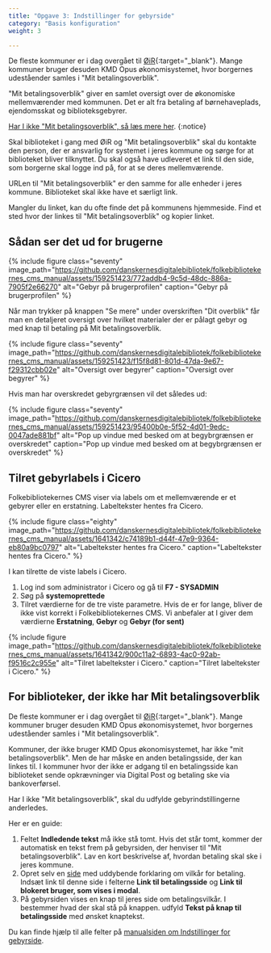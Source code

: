 ```yaml
---
title: "Opgave 3: Indstillinger for gebyrside"
category: "Basis konfiguration"
weight: 3

---
```

De fleste kommuner er i dag overgået til [ØiR](https://digitaliseringskataloget.dk/l%C3%B8sninger/oekonomi-i-rammearkitekturen){:target="_blank"}. Mange kommuner bruger desuden KMD Opus økonomisystemet, hvor borgernes udeståender samles i "Mit betalingsoverblik". 

"Mit betalingsoverblik" giver en samlet oversigt over de økonomiske mellemværender med kommunen. Det er alt fra betaling af børnehaveplads, ejendomsskat og biblioteksgebyrer.

[Har I ikke "Mit betalingsoverblik", så læs mere her](https://www.folkebibliotekernescms.dk/main/startopsaetning/indstillinger-for-gebyrside/#for-biblioteker-der-ikke-har-mit-betalingsoverblik).
{:notice}

Skal biblioteket i gang med ØiR og "Mit betalingsoverblik" skal du kontakte den person, der er ansvarlig for systemet i jeres kommune og sørge for at biblioteket bliver tilknyttet. 
Du skal også have udleveret et link til den side, som borgerne skal logge ind på, for at se deres mellemværende.

URLen til "Mit betalingsoverblik" er den samme for alle enheder i jeres kommune. Biblioteket skal ikke have et særligt link. 

Mangler du linket, kan du ofte finde det på kommunens hjemmeside. Find et sted hvor der linkes til "Mit betalingsoverblik" og kopier linket. 

## Sådan ser det ud for brugerne

{% include figure class="seventy" image_path="https://github.com/danskernesdigitalebibliotek/folkebibliotekernes_cms_manual/assets/159251423/772addb4-9c5d-48dc-886a-7905f2e66270" alt="Gebyr på brugerprofilen" caption="Gebyr på brugerprofilen" %}

Når man trykker på knappen "Se mere" under overskriften "Dit overblik" får man en detaljeret oversigt over hvilket materialer der er pålagt gebyr og med knap til betaling på Mit betalingsoverblik.

{% include figure class="seventy" image_path="https://github.com/danskernesdigitalebibliotek/folkebibliotekernes_cms_manual/assets/159251423/f15f8d81-801d-47da-9e67-f29312cbb02e" alt="Oversigt over begyrer" caption="Oversigt over begyrer" %}


Hvis man har overskredet gebyrgrænsen vil det således ud:

{% include figure class="seventy" image_path="https://github.com/danskernesdigitalebibliotek/folkebibliotekernes_cms_manual/assets/159251423/95400b0e-5f52-4d01-9edc-0047ade881bf" alt="Pop up vindue med besked om at begybrgrænsen er overskredet" caption="Pop up vindue med besked om at begybrgrænsen er overskredet" %}

## Tilret gebyrlabels i Cicero
Folkebibliotekernes CMS viser via labels om et mellemværende er et gebyrer eller en erstatning. Labeltekster hentes fra Cicero.

{% include figure class="eighty" image_path="https://github.com/danskernesdigitalebibliotek/folkebibliotekernes_cms_manual/assets/1641342/c74189b1-d44f-47e9-9364-eb80a9bc0797" alt="Labeltekster hentes fra Cicero." caption="Labeltekster hentes fra Cicero." %}

I kan tilrette de viste labels i Cicero.
1. Log ind som administrator i Cicero og gå til **F7 - SYSADMIN**
2. Søg på **systemoprettede**
3. Tilret værdierne for de tre viste parametre. Hvis de er for lange, bliver de ikke vist korrekt i Folkebibliotekernes CMS. Vi anbefaler at I giver dem værdierne **Erstatning**, **Gebyr** og **Gebyr (for sent)**

{% include figure image_path="https://github.com/danskernesdigitalebibliotek/folkebibliotekernes_cms_manual/assets/1641342/900c11a2-6893-4ac0-92ab-f9516c2c955e" alt="Tilret labeltekster i Cicero." caption="Tilret labeltekster i Cicero." %}


## For biblioteker, der ikke har Mit betalingsoverblik

De fleste kommuner er i dag overgået til [ØiR](https://digitaliseringskataloget.dk/l%C3%B8sninger/oekonomi-i-rammearkitekturen){:target="_blank"}. Mange kommuner bruger desuden KMD Opus økonomisystemet, hvor borgernes udeståender samles i "Mit betalingsoverblik". 

Kommuner, der ikke bruger KMD Opus økonomisystemet, har ikke "mit betalingsoverblik". Men de har måske en anden betalingsside, der kan linkes til. 
I kommuner hvor der ikke er adgang til en betalingsside kan biblioteket sende opkrævninger via Digital Post og betaling ske via bankoverførsel.

Har I ikke "Mit betalingsoverblik", skal du udfylde gebyrindstillingerne anderledes.

Her er en guide:
1. Feltet **Indledende tekst** må ikke stå tomt. Hvis det står tomt, kommer der automatisk en tekst frem på gebyrsiden, der henviser til "Mit betalingsoverblik". Lav en kort beskrivelse af, hvordan betaling skal ske i jeres kommune.
2. Opret selv en [side](https://danskernesdigitalebibliotek.github.io/folkebibliotekernes_cms_manual/main/indhold/side/) med uddybende forklaring om vilkår for betaling. Indsæt link til denne side i felterne **Link til betalingsside** og **Link til blokeret bruger, som vises i modal**.
3. På gebyrsiden vises en knap til jeres side om betalingsvilkår. I bestemmer hvad der skal stå på knappen. udfyld **Tekst på knap til betalingsside** med ønsket knaptekst.


Du kan finde hjælp til alle felter på [manualsiden om Indstillinger for gebyrside](https://danskernesdigitalebibliotek.github.io/folkebibliotekernes_cms_manual/main/konfiguration/gebyrindstillinger/).







